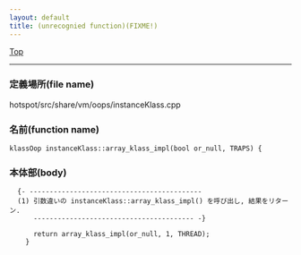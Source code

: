 ```yaml
---
layout: default
title: (unrecognied function)(FIXME!)
---
```

[Top](../index.html)

--- 
### 定義場所(file name)
hotspot/src/share/vm/oops/instanceKlass.cpp

### 名前(function name)
```
klassOop instanceKlass::array_klass_impl(bool or_null, TRAPS) {
```

### 本体部(body)
```
  {- -------------------------------------------
  (1) 引数違いの instanceKlass::array_klass_impl() を呼び出し, 結果をリターン.
      ---------------------------------------- -}

	  return array_klass_impl(or_null, 1, THREAD);
	}
	
```


